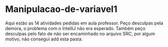 # Manipulacao-de-variavel1
Aqui estão as 14 atividades pedidas em aula professor. 
Peço desculpas pela demora, o problema com o IntelliJ não era esperado. 
Também peço desculpas pelo fato de não ser encaminhado no arquivo SRC, por algum motivo, não consegui add esta pasta. 
